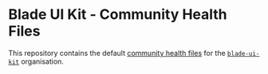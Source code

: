 # Blade UI Kit - Community Health Files

This repository contains the default [community health files](https://help.github.com/en/github/building-a-strong-community/creating-a-default-community-health-file) for the [`blade-ui-kit`](https://github.com/blade-ui-kit) organisation.
